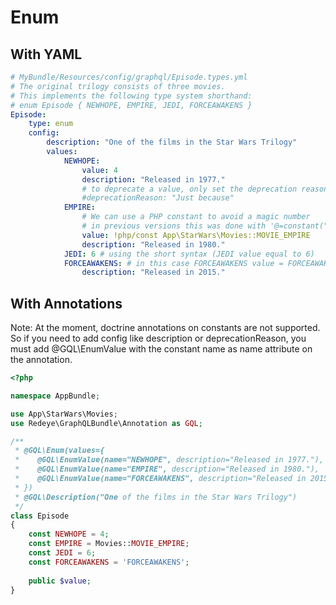 # Enum

## With YAML

```yaml
# MyBundle/Resources/config/graphql/Episode.types.yml
# The original trilogy consists of three movies.
# This implements the following type system shorthand:
# enum Episode { NEWHOPE, EMPIRE, JEDI, FORCEAWAKENS }
Episode:
    type: enum
    config:
        description: "One of the films in the Star Wars Trilogy"
        values:
            NEWHOPE:
                value: 4
                description: "Released in 1977."
                # to deprecate a value, only set the deprecation reason
                #deprecationReason: "Just because"
            EMPIRE:
                # We can use a PHP constant to avoid a magic number
                # in previous versions this was done with '@=constant("App\\StarWars\\Movies::MOVIE_EMPIRE")'
                value: !php/const App\StarWars\Movies::MOVIE_EMPIRE
                description: "Released in 1980."
            JEDI: 6 # using the short syntax (JEDI value equal to 6)
            FORCEAWAKENS: # in this case FORCEAWAKENS value = FORCEAWAKENS
                description: "Released in 2015."
```

## With Annotations

Note: At the moment, doctrine annotations on constants are not supported. So if you need to add config like description or deprecationReason, you must add @GQL\EnumValue with the constant name as name attribute on the annotation.

```php
<?php

namespace AppBundle;

use App\StarWars\Movies;
use Redeye\GraphQLBundle\Annotation as GQL;

/**
 * @GQL\Enum(values={
 *    @GQL\EnumValue(name="NEWHOPE", description="Released in 1977."),
 *    @GQL\EnumValue(name="EMPIRE", description="Released in 1980."),
 *    @GQL\EnumValue(name="FORCEAWAKENS", description="Released in 2015."),
 * })
 * @GQL\Description("One of the films in the Star Wars Trilogy")
 */
class Episode
{
    const NEWHOPE = 4;
    const EMPIRE = Movies::MOVIE_EMPIRE;
    const JEDI = 6;
    const FORCEAWAKENS = 'FORCEAWAKENS';
    
    public $value;
}
```
